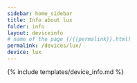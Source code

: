 ```yaml
---
sidebar: home_sidebar
title: Info about lux
folder: info
layout: deviceinfo
# name of the page (/{{permalink}}.html)
permalink: /devices/lux/
device: lux
---
```

{% include templates/device_info.md %}
